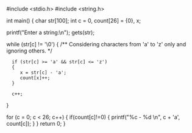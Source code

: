 #include <stdio.h>
#include <string.h>

int main()
{
   char str[100];
   int c = 0, count[26] = {0}, x;

   printf("Enter a string:\n");
   gets(str);

   while (str[c] != '\0')
   {
   /** Considering characters from 'a' to 'z' only and ignoring others. */

      if (str[c] >= 'a' && str[c] <= 'z')
      {
         x = str[c] - 'a';
         count[x]++;
      }

      c++;
   }

   for (c = 0; c < 26; c++)
   {
   if(count[c]!=0)
      {
       printf("%c - %d \n", c + 'a', count[c]);
      }
   }
   return 0;
}

